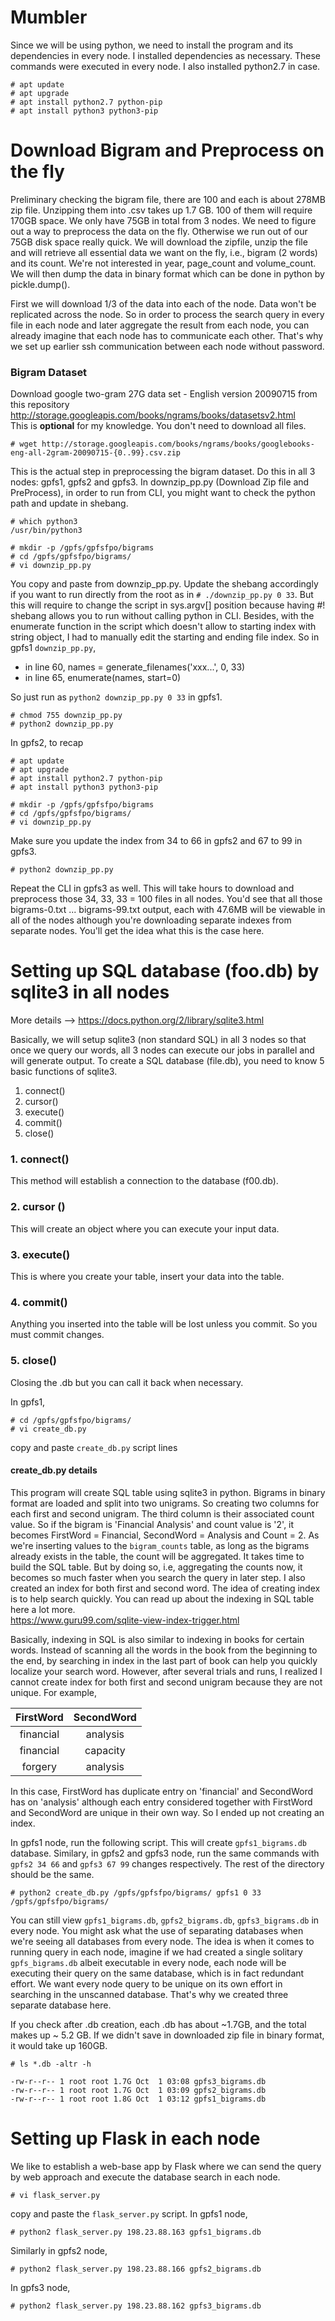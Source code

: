 # Mumbler 

Since we will be using python, we need to install the program and its dependencies in every node. I installed dependencies as necessary. These commands were executed in every node. I also installed python2.7 in case. 
```
# apt update
# apt upgrade
# apt install python2.7 python-pip
# apt install python3 python3-pip
```

# Download Bigram and Preprocess on the fly

Preliminary checking the bigram file, there are 100 and each is about 278MB zip file. Unzipping them into .csv takes up 1.7 GB. 100 of them will require 170GB space. We only have 75GB in total from 3 nodes. We need to figure out a way to preprocess the data on the fly. Otherwise we run out of our 75GB disk space really quick. We will download the zipfile, unzip the file and will retrieve all essential data we want on the fly, i.e., bigram (2 words) and its count. We're not interested in year, page_count and volume_count. We will then dump the data in binary format which can be done in python by pickle.dump(). 

First we will download 1/3 of the data into each of the node. Data won't be replicated across the node. So in order to process the search query in every file in each node and later aggregate the result from each node, you can already imagine that each node has to communicate each other. That's why we set up earlier ssh communication between each node without password. 

### Bigram Dataset

Download google two-gram 27G data set - English version 20090715 from this repository  
http://storage.googleapis.com/books/ngrams/books/datasetsv2.html  
This is **optional** for my knowledge. You don't need to download all files. 
```
# wget http://storage.googleapis.com/books/ngrams/books/googlebooks-eng-all-2gram-20090715-{0..99}.csv.zip
```

This is the actual step in preprocessing the bigram dataset. Do this in all 3 nodes: gpfs1, gpfs2 and gpfs3. In downzip_pp.py (Download Zip file and PreProcess), in order to run from CLI, you might want to check the python path and update in shebang. 
```
# which python3
/usr/bin/python3

# mkdir -p /gpfs/gpfsfpo/bigrams
# cd /gpfs/gpfsfpo/bigrams/
# vi downzip_pp.py
```
You copy and paste from downzip_pp.py. Update the shebang accordingly if you want to run directly from the root as in `# ./downzip_pp.py 0 33`. But this will require to change the script in sys.argv[] position because having #! shebang allows you to run without calling python in CLI. Besides, with the enumerate function in the script which doesn't allow to starting index with string object, I had to manually edit the starting and ending file index. So in gpfs1 `downzip_pp.py`,  
- in line 60, names = generate_filenames('xxx...', 0, 33)    
- in line 65, enumerate(names, start=0)  

So just run as `python2 downzip_pp.py 0 33` in gpfs1.  
```
# chmod 755 downzip_pp.py
# python2 downzip_pp.py
```
In gpfs2, to recap
```
# apt update
# apt upgrade
# apt install python2.7 python-pip
# apt install python3 python3-pip

# mkdir -p /gpfs/gpfsfpo/bigrams
# cd /gpfs/gpfsfpo/bigrams/
# vi downzip_pp.py
```
Make sure you update the index from 34 to 66 in gpfs2 and 67 to 99 in gpfs3. 
```
# python2 downzip_pp.py 
```
Repeat the CLI in gpfs3 as well. This will take hours to download and preprocess those 34, 33, 33 = 100 files in all nodes. You'd see that all those bigrams-0.txt ... bigrams-99.txt output, each with 47.6MB will be viewable in all of the nodes although you're downloading separate indexes from separate nodes. You'll get the idea what this is the case here. 

# Setting up SQL database (foo.db) by sqlite3 in all nodes
More details --> https://docs.python.org/2/library/sqlite3.html  

Basically, we will setup sqlite3 (non standard SQL) in all 3 nodes so that once we query our words, all 3 nodes can execute our jobs in parallel and will generate output. To create a SQL database (file.db), you need to know 5 basic functions of sqlite3. 

1. connect()  
2. cursor()  
3. execute()  
4. commit()  
5. close()  

### 1. connect()
This method will establish a connection to the database (f00.db). 

### 2. cursor ()
This will create an object where you can execute your input data. 

### 3. execute() 
This is where you create your table, insert your data into the table. 

### 4. commit()
Anything you inserted into the table will be lost unless you commit. So you must commit changes. 

### 5. close()
Closing the .db but you can call it back when necessary. 

In gpfs1, 
```
# cd /gpfs/gpfsfpo/bigrams/
# vi create_db.py
```
copy and paste `create_db.py` script lines

#### create_db.py details
This program will create SQL table using sqlite3 in python. Bigrams in binary format are loaded and split into two unigrams. So creating two columns for each first and second unigram. The third column is their associated count value. So if the bigram is 'Financial Analysis' and count value is '2', it becomes FirstWord = Financial, SecondWord = Analysis and Count = 2. As we're inserting values to the `bigram_counts` table, as long as the bigrams already exists in the table, the count will be aggregated. It takes time to build the SQL table. But by doing so, i.e, aggregating the counts now, it becomes so much faster when you search the query in later step. I also created an index for both first and second word. The idea of creating index is to help search quickly. You can read up about the indexing in SQL table here a lot more.  
https://www.guru99.com/sqlite-view-index-trigger.html

Basically, indexing in SQL is also similar to indexing in books for certain words. Instead of scanning all the words in the book from the beginning to the end, by searching in index in the last part of book can help you quickly localize your search word. However, after several trials and runs, I realized I cannot create index for both first and second unigram because they are not unique. For example, 

| FirstWord | SecondWord | 
|:---------:|:----------:| 
| financial | analysis |  
| financial | capacity |  
| forgery | analysis | 

In this case, FirstWord has duplicate entry on 'financial' and SecondWord has on 'analysis' although each entry considered together with FirstWord and SecondWord are unique in their own way. So I ended up not creating an index. 

In gpfs1 node, run the following script. This will create `gpfs1_bigrams.db` database. Similary, in gpfs2 and gpfs3 node, run the same commands with `gpfs2 34 66` and `gpfs3 67 99` changes respectively. The rest of the directory should be the same. 
```
# python2 create_db.py /gpfs/gpfsfpo/bigrams/ gpfs1 0 33 /gpfs/gpfsfpo/bigrams/
```
You can still view `gpfs1_bigrams.db`, `gpfs2_bigrams.db`, `gpfs3_bigrams.db` in every node. You might ask what the use of separating databases when we're seeing all databases from every node. The idea is when it comes to running query in each node, imagine if we had created a single solitary `gpfs_bigrams.db` albeit executable in every node, each node will be executing their query on the same database, which is in fact redundant effort. We want every node query to be unique on its own effort in searching in the unscanned database. That's why we created three separate database here. 

If you check after .db creation, each .db has about ~1.7GB, and the total makes up ~ 5.2 GB. If we didn't save in downloaded zip file in binary format, it would take up 160GB. 

```
# ls *.db -altr -h

-rw-r--r-- 1 root root 1.7G Oct  1 03:08 gpfs3_bigrams.db
-rw-r--r-- 1 root root 1.7G Oct  1 03:09 gpfs2_bigrams.db
-rw-r--r-- 1 root root 1.8G Oct  1 03:12 gpfs1_bigrams.db
```

# Setting up Flask in each node 

We like to establish a web-base app by Flask where we can send the query by web approach and execute the database search in each node. 

```
# vi flask_server.py
```
copy and paste the `flask_server.py` script. In gpfs1 node, 
```
# python2 flask_server.py 198.23.88.163 gpfs1_bigrams.db
```
Similarly in gpfs2 node, 
```
# python2 flask_server.py 198.23.88.166 gpfs2_bigrams.db
```
In gpfs3 node,
```
# python2 flask_server.py 198.23.88.162 gpfs3_bigrams.db
```






